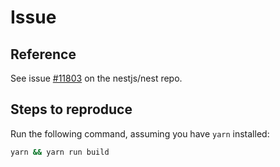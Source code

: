 # Issue

## Reference

See issue [#11803](https://github.com/nestjs/nest/issues/11803) on the nestjs/nest repo.

## Steps to reproduce

Run the following command, assuming you have `yarn` installed:

```bash
yarn && yarn run build
```

